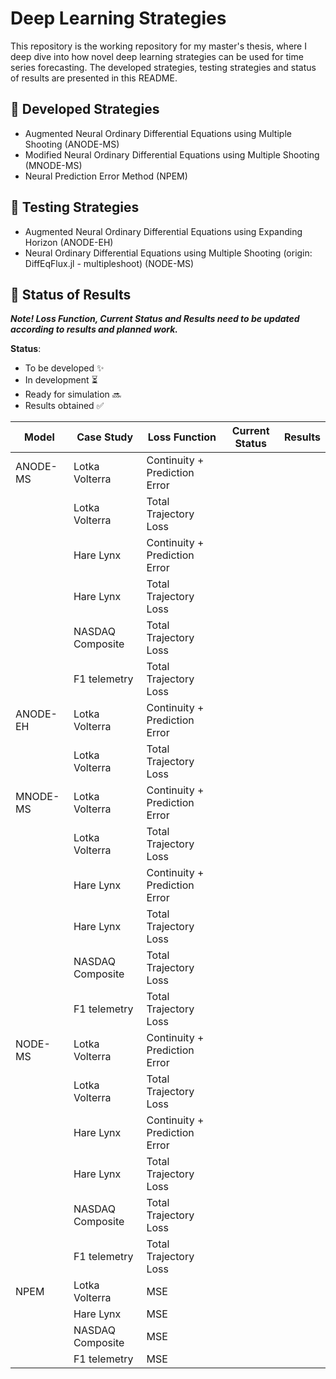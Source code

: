 # Deep Learning Strategies
This repository is the working repository for my master's thesis, where I deep dive into how novel deep learning strategies can be used for time series forecasting. The developed strategies, testing strategies and status of results are presented in this README. 

## 🚀 Developed Strategies
- Augmented Neural Ordinary Differential Equations using Multiple Shooting (ANODE-MS)
- Modified Neural Ordinary Differential Equations using Multiple Shooting (MNODE-MS)
- Neural Prediction Error Method (NPEM)

## 🧐 Testing Strategies
- Augmented Neural Ordinary Differential Equations using Expanding Horizon (ANODE-EH)
- Neural Ordinary Differential Equations using Multiple Shooting (origin: DiffEqFlux.jl - multipleshoot) (NODE-MS)

## 📝 Status of Results
_**Note! Loss Function, Current Status and Results need to be updated according to results and planned work.**_

**Status**:
- To be developed ✨
- In development ⏳
- Ready for simulation 🔜
- Results obtained ✅


| Model | Case Study | Loss Function | Current Status | Results |
|----------|----------|----------|----------|----------|
|ANODE-MS | Lotka Volterra | Continuity + Prediction Error | | |
|         | Lotka Volterra | Total Trajectory Loss |  | |
|         | Hare Lynx      | Continuity + Prediction Error  |  | |
|         | Hare Lynx      | Total Trajectory Loss | | |
|         | NASDAQ Composite      | Total Trajectory Loss | | |
|         | F1 telemetry      | Total Trajectory Loss | | |
|ANODE-EH | Lotka Volterra | Continuity + Prediction Error | | |
|         | Lotka Volterra | Total Trajectory Loss |  | |
|MNODE-MS  | Lotka Volterra | Continuity + Prediction Error  | | |
|         | Lotka Volterra | Total Trajectory Loss | | |
|         | Hare Lynx      | Continuity + Prediction Error  | | |
|         | Hare Lynx      | Total Trajectory Loss | | |
|         | NASDAQ Composite      | Total Trajectory Loss | | |
|         | F1 telemetry      | Total Trajectory Loss | | |
|NODE-MS  | Lotka Volterra | Continuity + Prediction Error  | | |
|         | Lotka Volterra | Total Trajectory Loss |  | |
|         | Hare Lynx      | Continuity + Prediction Error  | | |
|         | Hare Lynx      | Total Trajectory Loss | | |
|         | NASDAQ Composite      | Total Trajectory Loss | | |
|         | F1 telemetry      | Total Trajectory Loss | | |
|NPEM      | Lotka Volterra | MSE  | | |
|         | Hare Lynx      | MSE  | | |
|         | NASDAQ Composite      | MSE |  | |
|         | F1 telemetry      | MSE | | |
